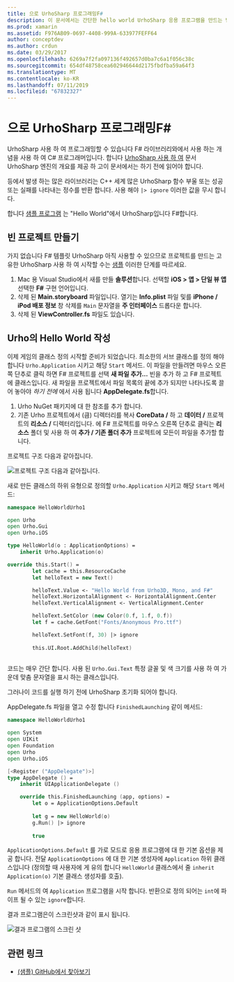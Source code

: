 ```yaml
---
title: 으로 UrhoSharp 프로그래밍F#
description: 이 문서에서는 간단한 hello world UrhoSharp 응용 프로그램을 만드는 방법을 설명 F# mac 용 Visual Studio에서
ms.prod: xamarin
ms.assetid: F976AB09-0697-4408-999A-633977FEFF64
author: conceptdev
ms.author: crdun
ms.date: 03/29/2017
ms.openlocfilehash: 6269a7f2fa097136f492657d0ba7c6a1f056c38c
ms.sourcegitcommit: 654df48758cea602946644d2175fbdfba59a64f3
ms.translationtype: MT
ms.contentlocale: ko-KR
ms.lasthandoff: 07/11/2019
ms.locfileid: "67832327"
---
```

# <a name="programming-urhosharp-with-f"></a>으로 UrhoSharp 프로그래밍F#

UrhoSharp 사용 하 여 프로그래밍할 수 있습니다 F# 라이브러리와에서 사용 하는 개념을 사용 하 여 C# 프로그래머입니다. 합니다 [UrhoSharp 사용 하 여](~/graphics-games/urhosharp/using.md) 문서 UrhoSharp 엔진의 개요를 제공 하 고이 문서에서는 하기 전에 읽어야 합니다.

등에서 발생 하는 많은 라이브러리는 C++ 세계 많은 UrhoSharp 함수 부울 또는 성공 또는 실패를 나타내는 정수를 반환 합니다. 사용 해야 `|> ignore` 이러한 값을 무시 합니다.

합니다 [샘플 프로그램](https://github.com/xamarin/recipes/tree/master/Recipes/cross-platform/urho/urho-fsharp/HelloWorldUrhoFsharp) 는 "Hello World"에서 UrhoSharp입니다 F#합니다.

## <a name="creating-an-empty-project"></a>빈 프로젝트 만들기

가지 없습니다 F# 템플릿 UrhoSharp 아직 사용할 수 있으므로 프로젝트를 만드는 고유한 UrhoSharp 사용 하 여 시작할 수는 [샘플](https://github.com/xamarin/recipes/tree/master/Recipes/cross-platform/urho/urho-fsharp/HelloWorldUrhoFsharp) 이러한 단계를 따르세요.

1. Mac 용 Visual Studio에서 새를 만들 **솔루션**합니다. 선택할 **iOS > 앱 > 단일 뷰 앱** 선택한 **F#** 구현 언어입니다. 
1. 삭제 된 **Main.storyboard** 파일입니다. 열기는 **Info.plist** 파일 및를 **iPhone / iPod 배포 정보** 창 삭제를 `Main` 문자열을 **주 인터페이스** 드롭다운 합니다.
1. 삭제 된 **ViewController.fs** 파일도 있습니다.

## <a name="building-hello-world-in-urho"></a>Urho의 Hello World 작성

이제 게임의 클래스 정의 시작할 준비가 되었습니다. 최소한의 서브 클래스를 정의 해야 합니다 `Urho.Application` 시키고 해당 `Start` 메서드. 이 파일을 만들려면 마우스 오른쪽 단추로 클릭 하면 F# 프로젝트를 선택 **새 파일 추가...**  빈을 추가 하 고 F# 프로젝트에 클래스입니다. 새 파일을 프로젝트에서 파일 목록의 끝에 추가 되지만 나타나도록 끌어 놓아야 *하기 전에* 에서 사용 됩니다 **AppDelegate.fs**합니다.

1. Urho NuGet 패키지에 대 한 참조를 추가 합니다.
1. 기존 Urho 프로젝트에서 (큼) 디렉터리를 복사 **CoreData /** 하 고 **데이터 /** 프로젝트의 **리소스 /** 디렉터리입니다. 에 F# 프로젝트를 마우스 오른쪽 단추로 클릭는 **리소스** 폴더 및 사용 하 여 **추가 / 기존 폴더 추가** 프로젝트에 모든이 파일을 추가할 합니다.

프로젝트 구조 다음과 같아집니다.

![](fsharp-images/solutionpane.png "프로젝트 구조 다음과 같아집니다.")

새로 만든 클래스의 하위 유형으로 정의할 `Urho.Application` 시키고 해당 `Start` 메서드:

```fsharp
namespace HelloWorldUrho1

open Urho
open Urho.Gui
open Urho.iOS

type HelloWorld(o : ApplicationOptions) =
    inherit Urho.Application(o) 

override this.Start() = 
        let cache = this.ResourceCache
        let helloText = new Text()

        helloText.Value <- "Hello World from Urho3D, Mono, and F#"
        helloText.HorizontalAlignment <- HorizontalAlignment.Center
        helloText.VerticalAlignment <- VerticalAlignment.Center

        helloText.SetColor (new Color(0.f, 1.f, 0.f))
        let f = cache.GetFont("Fonts/Anonymous Pro.ttf")

        helloText.SetFont(f, 30) |> ignore
                  
        this.UI.Root.AddChild(helloText)
            
```

코드는 매우 간단 합니다. 사용 된 `Urho.Gui.Text` 특정 글꼴 및 색 크기를 사용 하 여 가운데 맞춤 문자열을 표시 하는 클래스입니다. 

그러나이 코드를 실행 하기 전에 UrhoSharp 초기화 되어야 합니다. 

AppDelegate.fs 파일을 열고 수정 합니다 `FinishedLaunching` 같이 메서드:

```fsharp
namespace HelloWorldUrho1

open System
open UIKit
open Foundation
open Urho
open Urho.iOS

[<Register ("AppDelegate")>]
type AppDelegate () =
    inherit UIApplicationDelegate ()

    override this.FinishedLaunching (app, options) =
        let o = ApplicationOptions.Default
     
        let g = new HelloWorld(o)
        g.Run() |> ignore
       
        true
```

`ApplicationOptions.Default` 를 가로 모드로 응용 프로그램에 대 한 기본 옵션을 제공 합니다. 전달 `ApplicationOptions` 에 대 한 기본 생성자에 `Application` 하위 클래스입니다 (정의할 때 사용자에 게 유의 합니다 `HelloWorld` 클래스에서 줄 `inherit Application(o)` 기본 클래스 생성자를 호출).

`Run` 메서드의 여 `Application` 프로그램을 시작 합니다. 반환으로 정의 되어는 `int`에 파이프 될 수 있는 `ignore`합니다.

결과 프로그램은이 스크린샷과 같이 표시 됩니다.

![결과 프로그램의 스크린 샷](fsharp-images/helloworldfsharp.png)

## <a name="related-links"></a>관련 링크

- [(샘플) GitHub에서 찾아보기](https://github.com/xamarin/recipes/tree/master/Recipes/cross-platform/urho/urho-fsharp/HelloWorldUrhoFsharp)
